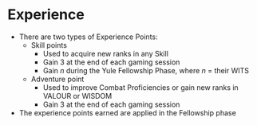 # Experience

- There are two types of Experience Points:
	- Skill points
		- Used to acquire new ranks in any Skill
		- Gain 3 at the end of each gaming session
		- Gain *n* during the Yule Fellowship Phase, where *n* = their WITS
	- Adventure point
		- Used to improve Combat Proficiencies or gain new ranks in VALOUR or WISDOM
		- Gain 3 at the end of each gaming session
- The experience points earned are applied in the Fellowship phase